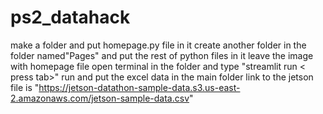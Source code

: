 # ps2_datahack
make a folder
and put homepage.py file in it
create another folder in the folder named"Pages" and put the rest of python files in it
leave the image with homepage file
open terminal in the folder and type "streamlit run < press tab>"  run and
put the excel data in the main folder
link to the jetson file is "https://jetson-datathon-sample-data.s3.us-east-2.amazonaws.com/jetson-sample-data.csv"
